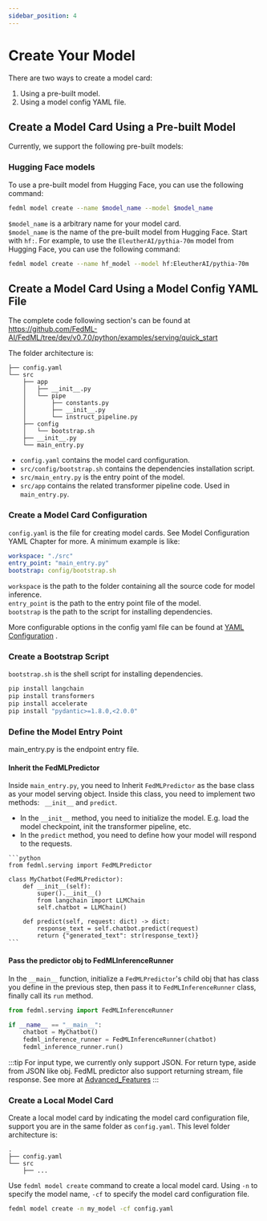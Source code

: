 ```yaml
---
sidebar_position: 4
---
```


# Create Your Model

There are two ways to create a model card: 
1. Using a pre-built model.
2. Using a model config YAML file.

## Create a Model Card Using a Pre-built Model
Currently, we support the following pre-built models:
### Hugging Face models
To use a pre-built model from Hugging Face, you can use the following command:
```bash
fedml model create --name $model_name --model $model_name
```
`$model_name` is a arbitrary name for your model card.  
`$model_name` is the name of the pre-built model from Hugging Face. Start with `hf:`.
For example, to use the `EleutherAI/pythia-70m` model from Hugging Face, you can use the following command:
```bash
fedml model create --name hf_model --model hf:EleutherAI/pythia-70m
```



## Create a Model Card Using a Model Config YAML File
The complete code following section's can be found at 
https://github.com/FedML-AI/FedML/tree/dev/v0.7.0/python/examples/serving/quick_start

The folder architecture is:
```
├── config.yaml
└── src
    ├── app
    │   ├── __init__.py
    │   └── pipe
    │       ├── constants.py
    │       ├── __init__.py
    │       └── instruct_pipeline.py
    ├── config
    │   └── bootstrap.sh
    ├── __init__.py
    └── main_entry.py
```
- `config.yaml` contains the model card configuration.
- `src/config/bootstrap.sh` contains the dependencies installation script.
- `src/main_entry.py` is the entry point of the model.
- `src/app` contains the related transformer pipeline code. Used in `main_entry.py`.

### Create a Model Card Configuration
`config.yaml` is the file for creating model cards. See Model Configuration YAML Chapter for more. 
A minimum example is like:
```yaml
workspace: "./src"
entry_point: "main_entry.py"
bootstrap: config/bootstrap.sh
```
`workspace` is the path to the folder containing all the source code for model inference.  
`entry_point` is the path to the entry point file of the model.  
`bootstrap` is the path to the script for installing dependencies.  

More configurable options in the config yaml file can be found at [YAML Configuration](yaml_ref.md) .

### Create a Bootstrap Script
`bootstrap.sh` is the shell script for installing dependencies.
```bash
pip install langchain
pip install transformers
pip install accelerate
pip install "pydantic>=1.8.0,<2.0.0"
```

### Define the Model Entry Point
main_entry.py is the endpoint entry file.
#### Inherit the FedMLPredictor
Inside `main_entry.py`, you need to Inherit `FedMLPredictor` as the base class as your model serving object. 
Inside this class, you need to implement two methods: ` __init__` and `predict`.  
   - In the `__init__` method, you need to initialize the model. E.g. load the model checkpoint, init the transformer
   pipeline, etc.
   - In the `predict` method, you need to define how your model will respond to the requests.

    ```python
    from fedml.serving import FedMLPredictor
    
    class MyChatbot(FedMLPredictor):               
        def __init__(self):
            super().__init__()
            from langchain import LLMChain 
            self.chatbot = LLMChain()
            
        def predict(self, request: dict) -> dict:
            response_text = self.chatbot.predict(request)
            return {"generated_text": str(response_text)}
    ```
#### Pass the predictor obj to FedMLInferenceRunner
In the `__main__` function, initialize a `FedMLPredictor`'s child obj that has class you define in the previous step, 
then pass it to `FedMLInferenceRunner` class, finally call its `run` method. 
```python
from fedml.serving import FedMLInferenceRunner

if __name__ == "__main__":
    chatbot = MyChatbot()
    fedml_inference_runner = FedMLInferenceRunner(chatbot)
    fedml_inference_runner.run()
```

:::tip
For input type, we currently only support JSON.
For return type, aside from JSON like obj. 
FedML predictor also support returning stream, file response. See more at [Advanced_Features](advanced_features.md)
:::


### Create a Local Model Card
Create a local model card by indicating the model card configuration file, support you are in the same
folder as `config.yaml`. This level folder architecture is:
```
.
├── config.yaml
└── src
    ├── ...
```

Use `fedml model create` command to create a local model card. Using `-n` to specify the model name, 
`-cf` to specify the model card configuration file.
```bash
fedml model create -n my_model -cf config.yaml
```